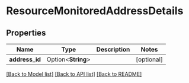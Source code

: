# ResourceMonitoredAddressDetails

## Properties

Name | Type | Description | Notes
------------ | ------------- | ------------- | -------------
**address_id** | Option<**String**> |  | [optional]

[[Back to Model list]](../README.md#documentation-for-models) [[Back to API list]](../README.md#documentation-for-api-endpoints) [[Back to README]](../README.md)


